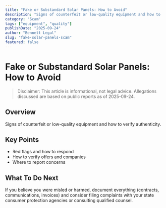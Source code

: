 ```yaml
---
title: "Fake or Substandard Solar Panels: How to Avoid"
description: "Signs of counterfeit or low-quality equipment and how to verify authenticity."
category: "Scam"
tags: ["equipment", "quality"]
publishDate: "2025-09-24"
author: "Bennett Legal"
slug: "fake-solar-panels-scam"
featured: false
---
```


# Fake or Substandard Solar Panels: How to Avoid

> Disclaimer: This article is informational, not legal advice. Allegations discussed are based on public reports as of 2025-09-24.

## Overview
Signs of counterfeit or low-quality equipment and how to verify authenticity.

## Key Points
- Red flags and how to respond
- How to verify offers and companies
- Where to report concerns

## What To Do Next
If you believe you were misled or harmed, document everything (contracts, communications, invoices) and consider filing complaints with your state consumer protection agencies or consulting qualified counsel.
